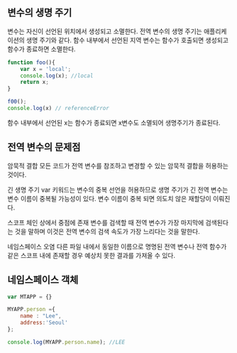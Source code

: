 ## 변수의 생명 주기
변수는 자신이 선언된 위치에서 생성되고 소멸한다. 전역 변수의 생명 주기는 애플리케이션의 생명 주기와 같다. 함수 내부에서 선언된 지역 변수는 함수가 호출되면 생성되고 함수가 종료하면 소멸한다. 
```javascript
function foo(){
    var x = 'local';
    console.log(x); //local
    return x;
}

f00();
console.log(x) // referenceError
```
함수 내부에서 선언된 x는 함수가 종료되면 x변수도 소멸되어 생명주기가 종료된다.

## 전역 변수의 문제점
암묵적 결합
모든 코드가 전역 변수를 참조하고 변경할 수 있는 암묵적 결합을 허용하는 것이다. 

긴 생명 주기
var 키워드는 변수의 중복 선언을 허용하므로 생명 주기가 긴 전역 변수는 변수 이름이 중복될 가능성이 있다. 변수 이름이 중복 되면 의도치 않은 재할당이 이뤄진다.

스코프 체인 상에서 중점에 존재
변수를 검색할 때 전역 변수가 가장 마지막에 검색된다는 것을 말하며 이것은 전역 변수의 검색 속도가 가장 느리다는 것을 말한다. 

네임스페이스 오염
다른 파일 내에서 동일한 이름으로 명명된 전역 변수나 전역 함수가 같은 스코프 내에 존재할 경우 예상치 못한 결과를 가져올 수 있다. 

## 네임스페이스 객체
```javascript
var MTAPP = {}

MYAPP.person ={
    name : "Lee",
    address:'Seoul'
};

console.log(MYAPP.person.name); //LEE
```